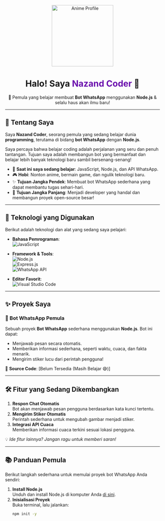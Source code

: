 <div align="center">
  <img src="[https://via.placeholder.com/300x300.png](https://files.catbox.moe/a7qc73.jpg)?text=Anime+Image" alt="Anime Profile" width="200px">
  <h1>Halo! Saya <span style="color:#6a0dad;">Nazand Coder</span> 👋</h1>
  <p>🚀 Pemula yang belajar membuat <b>Bot WhatsApp</b> menggunakan <b>Node.js</b> & selalu haus akan ilmu baru!</p>
</div>

---

## 📌 Tentang Saya
Saya **Nazand Coder**, seorang pemula yang sedang belajar dunia **programming**, terutama di bidang **bot WhatsApp** dengan **Node.js**.  

Saya percaya bahwa belajar coding adalah perjalanan yang seru dan penuh tantangan. Tujuan saya adalah membangun bot yang bermanfaat dan belajar lebih banyak teknologi baru sambil bersenang-senang!

- 🌱 **Saat ini saya sedang belajar**: JavaScript, Node.js, dan API WhatsApp.  
- 🎮 **Hobi**: Nonton anime, bermain game, dan ngulik teknologi baru.  
- ✨ **Tujuan Jangka Pendek**: Membuat bot WhatsApp sederhana yang dapat membantu tugas sehari-hari.  
- 🚀 **Tujuan Jangka Panjang**: Menjadi developer yang handal dan membangun proyek open-source besar!

---

## 🔧 Teknologi yang Digunakan
Berikut adalah teknologi dan alat yang sedang saya pelajari:  
- **Bahasa Pemrograman**:  
  ![JavaScript](https://img.shields.io/badge/-JavaScript-F7DF1E?logo=javascript&logoColor=black)  

- **Framework & Tools**:  
  ![Node.js](https://img.shields.io/badge/-Node.js-339933?logo=node.js&logoColor=white)  
  ![Express.js](https://img.shields.io/badge/-Express.js-000000?logo=express&logoColor=white)  
  ![WhatsApp API](https://img.shields.io/badge/-WhatsApp%20API-25D366?logo=whatsapp&logoColor=white)  

- **Editor Favorit**:  
  ![Visual Studio Code](https://img.shields.io/badge/-VS%20Code-007ACC?logo=visualstudiocode&logoColor=white)  

---

## ✨ Proyek Saya
### 🤖 Bot WhatsApp Pemula
Sebuah proyek **Bot WhatsApp** sederhana menggunakan **Node.js**. Bot ini dapat:  
- Menjawab pesan secara otomatis.  
- Memberikan informasi sederhana, seperti waktu, cuaca, dan fakta menarik.  
- Mengirim stiker lucu dari perintah pengguna!  

📂 **Source Code**: [Belum Tersedia (Masih Belajar 😅)]  

---

## 🛠️ Fitur yang Sedang Dikembangkan
1. **Respon Chat Otomatis**  
   Bot akan menjawab pesan pengguna berdasarkan kata kunci tertentu.  
2. **Mengirim Stiker Otomatis**  
   Perintah sederhana untuk mengubah gambar menjadi stiker.  
3. **Integrasi API Cuaca**  
   Memberikan informasi cuaca terkini sesuai lokasi pengguna.  

💡 *Ide fitur lainnya? Jangan ragu untuk memberi saran!*

---

## 📚 Panduan Pemula
Berikut langkah sederhana untuk memulai proyek bot WhatsApp Anda sendiri:  
1. **Install Node.js**  
   Unduh dan install Node.js di komputer Anda [di sini](https://nodejs.org).  
2. **Inisialisasi Proyek**  
   Buka terminal, lalu jalankan:  
   ```bash
   npm init -y
